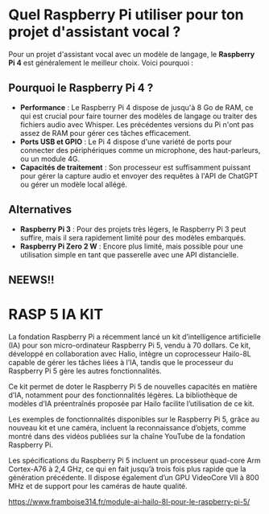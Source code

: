 
# Quel Raspberry Pi utiliser pour ton projet d'assistant vocal ?

Pour un projet d'assistant vocal avec un modèle de langage, le **Raspberry Pi 4** est généralement le meilleur choix. Voici pourquoi :

## Pourquoi le Raspberry Pi 4 ?
- **Performance** : Le Raspberry Pi 4 dispose de jusqu'à 8 Go de RAM, ce qui est crucial pour faire tourner des modèles de langage ou traiter des fichiers audio avec Whisper. Les précédentes versions du Pi n'ont pas assez de RAM pour gérer ces tâches efficacement.
- **Ports USB et GPIO** : Le Pi 4 dispose d'une variété de ports pour connecter des périphériques comme un microphone, des haut-parleurs, ou un module 4G.
- **Capacités de traitement** : Son processeur est suffisamment puissant pour gérer la capture audio et envoyer des requêtes à l'API de ChatGPT ou gérer un modèle local allégé.
  
## Alternatives
- **Raspberry Pi 3** : Pour des projets très légers, le Raspberry Pi 3 peut suffire, mais il sera rapidement limité pour des modèles embarqués.
- **Raspberry Pi Zero 2 W** : Encore plus limité, mais possible pour une utilisation simple en tant que passerelle avec une API distancielle.

## NEEWS!!
# RASP 5 IA KIT



La fondation Raspberry Pi a récemment lancé un kit d’intelligence artificielle (IA) pour son micro-ordinateur Raspberry Pi 5, vendu à 70 dollars. Ce kit, développé en collaboration avec Halio, intègre un coprocesseur Hailo-8L capable de gérer les tâches liées à l’IA, tandis que le processeur du Raspberry Pi 5 gère les autres fonctionnalités.

Ce kit permet de doter le Raspberry Pi 5 de nouvelles capacités en matière d’IA, notamment pour des fonctionnalités légères. La bibliothèque de modèles d’IA préentraînés proposée par Hailo facilite l’utilisation de ce kit.

Les exemples de fonctionnalités disponibles sur le Raspberry Pi 5, grâce au nouveau kit et une caméra, incluent la reconnaissance d’objets, comme montré dans des vidéos publiées sur la chaîne YouTube de la fondation Raspberry Pi.

Les spécifications du Raspberry Pi 5 incluent un processeur quad-core Arm Cortex-A76 à 2,4 GHz, ce qui en fait jusqu’à trois fois plus rapide que la génération précédente. Il dispose également d’un GPU VideoCore VII à 800 MHz et de support pour les caméras de haute qualité.

https://www.framboise314.fr/module-ai-hailo-8l-pour-le-raspberry-pi-5/

